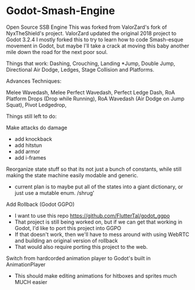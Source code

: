 # Godot-Smash-Engine
Open Source SSB Engine
This was forked from ValorZard's fork of NyxTheShield's project. ValorZard updated the original 2018 project to Godot 3.2.4
I mostly forked this to try to learn how to code Smash-esque movement in Godot,
but maybe I'll take a crack at moving this baby another mile down the road for the next poor soul.

Things that work:
Dashing,
Crouching,
Landing *Jump,
Double Jump,
Directional Air Dodge,
Ledges,
Stage Collision and Platforms.

Advances Techniques:

Melee Wavedash,
Melee Perfect Wavedash,
Perfect Ledge Dash,
RoA Platform Drops (Drop while Running),
RoA Wavedash (Air Dodge on Jump Squat),
Pivot Ledgedrop,

Things still left to do:

Make attacks do damage
  - add knockback
  - add hitstun
  - add armor
  - add i-frames

Reorganize state stuff so that its not just a bunch of constants, while still making the state machine easily modable and generic.
  - current plan is to maybe put all of the states into a giant dictionary, or just use a mutable enum. /shrug'

Add Rollback (Godot GGPO)
  - I want to use this repo https://github.com/FlutterTal/godot_ggpo
  - That project is still being worked on, but if we can get that working in Godot, I'd like to port this project into GGPO
  - If that doesn't work, then we'll have to mess around with using WebRTC and building an original version of rollback
  - That would also require porting this project to the web.
  
Switch from hardcorded animation player to Godot's built in AnimationPlayer
  - This should make editing animations for hitboxes and sprites much MUCH easier
  
